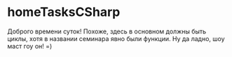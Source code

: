 # homeTasksCSharp
Доброго времени суток!
Похоже, здесь в основном должны быть циклы, хотя в названии семинара явно были функции.
Ну да ладно, шоу маст гоу он! =)
